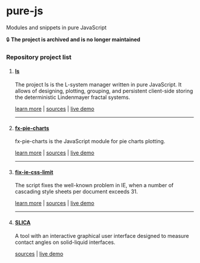 # pure-js

Modules and snippets in pure JavaScript

:lock: **The project is archived and is no longer maintained**

### Repository project list

1. #### [ls](https://github.com/Amphiluke/pure-js/tree/master/src/l-systems)

    The project ls is the L-system manager written in pure JavaScript. It allows of designing, plotting, grouping, and persistent client-side storing the deterministic Lindenmayer fractal systems.

    [learn more](https://github.com/Amphiluke/pure-js/tree/master/src/l-systems#ls--l-system-manager) | [sources](https://github.com/Amphiluke/pure-js/tree/master/src/l-systems) | [live demo](http://amphiluke.github.io/pure-js/l-systems/ls.html)

    ---
2. #### [fx-pie-charts](https://github.com/Amphiluke/pure-js/tree/master/src/fx-pie-charts)

    fx-pie-charts is the JavaScript module for pie charts plotting.

    [learn more](https://github.com/Amphiluke/pure-js/tree/master/src/fx-pie-charts#fx-pie-charts) | [sources](https://github.com/Amphiluke/pure-js/tree/master/src/fx-pie-charts) | [live demo](http://amphiluke.github.io/pure-js/fx-pie-charts/)

    ---
3. #### [fix-ie-css-limit](https://github.com/Amphiluke/pure-js/tree/master/src/fix-ie-css-limit)

    The script fixes the well-known problem in IE, when a number of cascading style sheets per document exceeds 31.

    [learn more](https://github.com/Amphiluke/pure-js/tree/master/src/fix-ie-css-limit#fix-ie-css-limit) | [sources](https://github.com/Amphiluke/pure-js/tree/master/src/fix-ie-css-limit) | [live demo](http://amphiluke.github.io/pure-js/fix-ie-css-limit/)

    ---
4. #### [SLICA](https://github.com/Amphiluke/pure-js/tree/master/src/slica)

    A tool with an interactive graphical user interface designed to measure contact angles on solid-liquid interfaces.

    [sources](https://github.com/Amphiluke/pure-js/tree/master/src/slica) | [live demo](http://amphiluke.github.io/pure-js/slica/slica.html)
